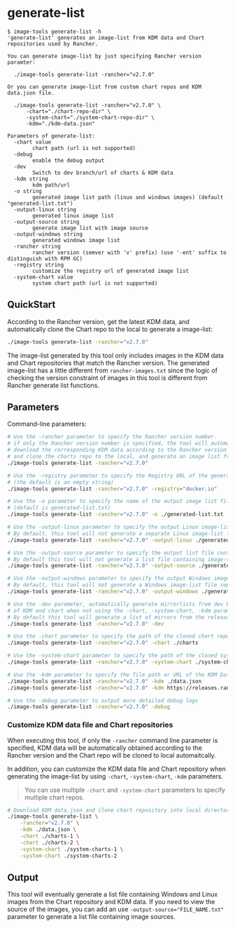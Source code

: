 # generate-list

```console
$ image-tools generate-list -h
'generate-list' generates an image-list from KDM data and Chart repositories used by Rancher.

You can generate image-list by just specifying Rancher version paramter:

  ./image-tools generate-list -rancher="v2.7.0"

Or you can generate image-list from custom chart repos and KDM data.json file.

  ./image-tools generate-list -rancher="v2.7.0" \
      -chart="./chart-repo-dir" \
      -system-chart="./system-chart-repo-dir" \
      -kdm="./kdm-data.json"

Parameters of generate-list:
  -chart value
        chart path (url is not supported)
  -debug
        enable the debug output
  -dev
        Switch to dev branch/url of charts & KDM data
  -kdm string
        kdm path/url
  -o string
        generated image list path (linux and windows images) (default "generated-list.txt")
  -output-linux string
        generated linux image list
  -output-source string
        generate image list with image source
  -output-windows string
        generated windows image list
  -rancher string
        rancher version (semver with 'v' prefix) (use '-ent' suffix to distinguish with RPM GC)
  -registry string
        customize the registry url of generated image list
  -system-chart value
        system chart path (url is not supported)
```

## QuickStart

According to the Rancher version, get the latest KDM data, and automatically clone the Chart repo to the local to generate a image-list:

```sh
./image-tools generate-list -rancher="v2.7.0"
```

The image-list generated by this tool only includes images in the KDM data and Chart repositories that match the Rancher version.
The generated image-list has a little different from `rancher-images.txt` since the logic of checking the version constraint of images in this tool is different from Rancher generate list functions.

## Parameters

Command-line parameters:

```sh
# Use the -rancher parameter to specify the Rancher version number.
# if only the Rancher version number is specified, the tool will automatically
# download the corresponding KDM data according to the Rancher version number,
# and clone the charts repo to the local, and generate an image list from them.
./image-tools generate-list -rancher="v2.7.0"

# Use the -registry parameter to specify the Registry URL of the generated image
# (the default is an empty string)
./image-tools generate-list -rancher="v2.7.0" -registry="docker.io"

# Use the -o parameter to specify the name of the output image list file
# (default is generated-list.txt)
./image-tools generate-list -rancher="v2.7.0" -o ./generated-list.txt

# Use the -output-linux parameter to specify the output Linux image-list file
# By default, this tool will not generate a separate Linux image-list file
./image-tools generate-list -rancher="v2.7.0" -output-linux ./generated-list-linux.txt

# Use the -output-source parameter to specify the output list file containing the image-source
# By default this tool will not generate a list file containing image-sources
./image-tools generate-list -rancher="v2.7.0" -output-source ./generated-list-source.txt

# Use the -output-windows parameter to specify the output Windows image-list file
# By default, this tool will not generate a Windows image-list file separately
./image-tools generate-list -rancher="v2.7.0" -output-windows ./generated-list-windows.txt

# Use the -dev parameter, automatically generate mirrorlists from dev branches
# of KDM and chart when not using the -chart, -system-chart, -kdm parameters,
# By default this tool will generate a list of mirrors from the release branch
./image-tools generate-list -rancher="v2.7.0" -dev

# Use the -chart parameter to specify the path of the cloned chart repository
./image-tools generate-list -rancher="v2.7.0" -chart ./charts

# Use the -system-chart parameter to specify the path of the cloned system-chart repository
./image-tools generate-list -rancher="v2.7.0" -system-chart ./system-chart

# Use the -kdm parameter to specify the file path or URL of the KDM Data file
./image-tools generate-list -rancher="v2.7.0" -kdm ./data.json
./image-tools generate-list -rancher="v2.7.0" -kdm https://releases.rancher.com/kontainer-driver-metadata/release-v2.7/data.json

# Use the -debug parameter to output more detailed debug logs
./image-tools generate-list -rancher="v2.7.0" -debug
```

### Customize KDM data file and Chart repositories

When executing this tool, if only the `-rancher` command line parameter is specified,
KDM data will be automatically obtained according to the Rancher version and the Chart repo will be cloned to local automaitcally.

In addition, you can customize the KDM data file and Chart repository when generating the image-list
by using `-chart`, `-system-chart`, `-kdm` parameters.

> You can use multiple `-chart` and `-system-chart` parameters to specify multiple chart repos.

```sh
# Download KDM data.json and clone chart repository into local directory first.
./image-tools generate-list \
    -rancher="v2.7.0" \
    -kdm ./data.json \
    -chart ./charts-1 \
    -chart ./charts-2 \
    -system-chart ./system-charts-1 \
    -system-chart ./system-charts-2
```

## Output

This tool will eventually generate a list file containing Windows and Linux images
from the Chart repository and KDM data. If you need to view the source of the images,
you can add an use `-output-source="FILE_NAME.txt"` parameter  to generate a list file
containing image sources.
